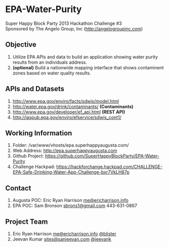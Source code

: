 EPA-Water-Purity
================

Super Happy Block Party 2013 Hackathon Challenge #3  
Sponsored by The Angelo Group, Inc (http://angelogroupinc.com)

Objective
---------
1. Utilize EPA APIs and data to build an application showing water purity results from an individuals address.
2. **(optional)** Build a nationwide mapping interface that shows contaminent zones based on water quality results.

APIs and Datasets
-----------------
1. http://www.epa.gov/enviro/facts/sdwis/model.html
2. http://water.epa.gov/drink/contaminants/ **(Contaminants)**
3. http://www.epa.gov/developer/ef_api.html **(REST API)**
4. http://iaspub.epa.gov/enviro/efservice/sdwis_cont1/ 

Working Information
-------------------
1. Folder: /var/www/vhosts/epa.superhappyaugusta.com/
2. Web Address: http://epa.superhappyaugusta.com
3. Github Project: https://github.com/SuperHappyBlockParty/EPA-Water-Purity
4. Challenge Hackpad: https://hackforchange.hackpad.com/CHALLENGE-EPA-Safe-Drinking-Water-App-Challenge-bxr7VkLH87p

Contact
-------
1. Augusta POC: Eric Ryan Harrison <me@ericharrison.info>
2. EPA POC: Sam Bronson <sbrons1@gmail.com> 443-631-0867

Project Team
------------
1. Eric Ryan Harrison <me@ericharrison.info> [@blister](http://twitter.com/blister)
2. Jeevan Kumar <sites@sanjeevan.com> [@jeevank](http://twitter.com/jeevank)
